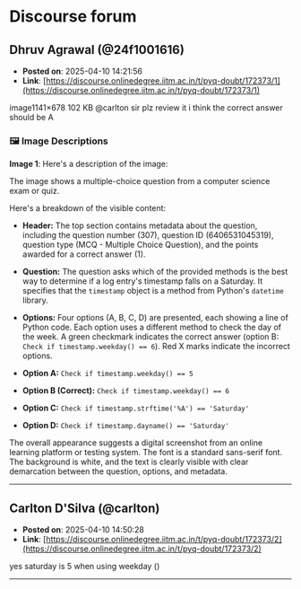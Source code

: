 # Discourse forum

## Dhruv Agrawal (@24f1001616)
- **Posted on**: 2025-04-10 14:21:56
- **Link**: [https://discourse.onlinedegree.iitm.ac.in/t/pyq-doubt/172373/1](https://discourse.onlinedegree.iitm.ac.in/t/pyq-doubt/172373/1)

image1141×678 102 KB
@carlton sir plz review it
i think the correct answer should be A

### 🖼 Image Descriptions

**Image 1**: Here's a description of the image:

The image shows a multiple-choice question from a computer science exam or quiz. 


Here's a breakdown of the visible content:

* **Header:** The top section contains metadata about the question, including the question number (307), question ID (6406531045319), question type (MCQ - Multiple Choice Question), and the points awarded for a correct answer (1).

* **Question:** The question asks which of the provided methods is the best way to determine if a log entry's timestamp falls on a Saturday. It specifies that the `timestamp` object is a method from Python's `datetime` library.

* **Options:** Four options (A, B, C, D) are presented, each showing a line of Python code.  Each option uses a different method to check the day of the week.  A green checkmark indicates the correct answer (option B: `Check if timestamp.weekday() == 6`).  Red X marks indicate the incorrect options.

* **Option A:** `Check if timestamp.weekday() == 5`

* **Option B (Correct):** `Check if timestamp.weekday() == 6`

* **Option C:** `Check if timestamp.strftime('%A') == 'Saturday'`

* **Option D:** `Check if timestamp.dayname() == 'Saturday'`


The overall appearance suggests a digital screenshot from an online learning platform or testing system. The font is a standard sans-serif font. The background is white, and the text is clearly visible with clear demarcation between the question, options, and metadata.

---

## Carlton D'Silva (@carlton)
- **Posted on**: 2025-04-10 14:50:28
- **Link**: [https://discourse.onlinedegree.iitm.ac.in/t/pyq-doubt/172373/2](https://discourse.onlinedegree.iitm.ac.in/t/pyq-doubt/172373/2)

yes saturday is 5 when using weekday ()

---
